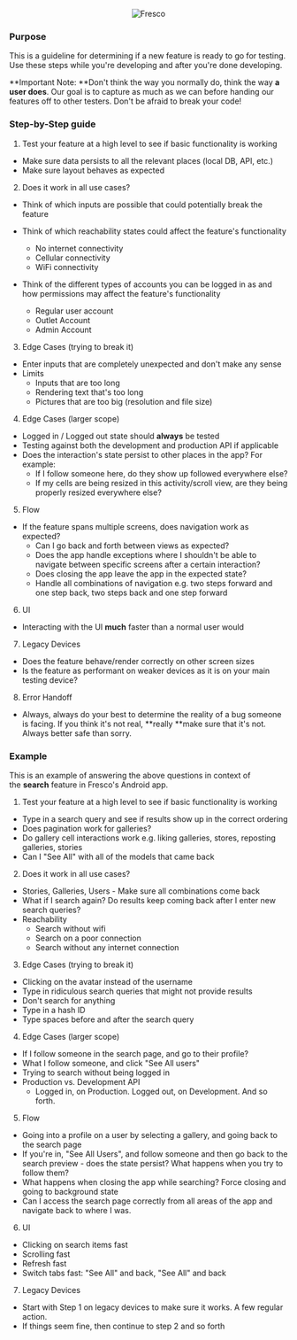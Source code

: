 <p align="center" >
  <img src="https://s3.amazonaws.com/com.fresconews.v2.prod/static/images/wordmark-transparent-git4.png" alt="Fresco" title="Fresco News">
</p>

### Purpose

This is a guideline for determining if a new feature is ready to go for testing. Use these steps while you're developing and after you're done developing.

**Important Note: **Don't think the way you normally do, think the way **a user does**. Our goal is to capture as much as we can before handing our features off to other testers. Don't be afraid to break your code!

### Step-by-Step guide

1. Test your feature at a high level to see if basic functionality is working
  - Make sure data persists to all the relevant places (local DB, API, etc.)
  - Make sure layout behaves as expected

2. Does it work in all use cases?
  - Think of which inputs are possible that could potentially break the feature
  - Think of which reachability states could affect the feature's functionality    
    - No internet connectivity
    - Cellular connectivity
    - WiFi connectivity
    
  - Think of the different types of accounts you can be logged in as and how permissions may affect the feature's functionality
    - Regular user account
    - Outlet Account
    - Admin Account
    
3. Edge Cases (trying to break it)  
  - Enter inputs that are completely unexpected and don't make any sense
  - Limits
    - Inputs that are too long
    - Rendering text that's too long
    - Pictures that are too big (resolution and file size)

4. Edge Cases (larger scope)
  - Logged in / Logged out state should **always** be tested
  - Testing against both the development and production API if applicable
  - Does the interaction's state persist to other places in the app? For example:
    - If I follow someone here, do they show up followed everywhere else?
    - If my cells are being resized in this activity/scroll view, are they being properly resized everywhere else?

5. Flow
  - If the feature spans multiple screens, does navigation work as expected?
    - Can I go back and forth between views as expected?
    - Does the app handle exceptions where I shouldn't be able to navigate between specific screens after a certain interaction?
    - Does closing the app leave the app in the expected state?
    - Handle all combinations of navigation e.g. two steps forward and one step back, two steps back and one step forward

6. UI
  - Interacting with the UI **much** faster than a normal user would

7. Legacy Devices
  - Does the feature behave/render correctly on other screen sizes
  - Is the feature as performant on weaker devices as it is on your main testing device?

8. Error Handoff
  - Always, always do your best to determine the reality of a bug someone is facing. If you think it's not real, **really **make sure that it's not. Always better safe than sorry.

### Example

This is an example of answering the above questions in context of the **search** feature in Fresco's Android app.

1. Test your feature at a high level to see if basic functionality is working
  - Type in a search query and see if results show up in the correct ordering
  - Does pagination work for galleries?
  - Do gallery cell interactions work e.g. liking galleries, stores, reposting galleries, stories
  - Can I "See All" with all of the models that came back

2. Does it work in all use cases?  
  - Stories, Galleries, Users - Make sure all combinations come back
  - What if I search again? Do results keep coming back after I enter new search queries?
  - Reachability
    - Search without wifi
    - Search on a poor connection
    - Search without any internet connection

3. Edge Cases (trying to break it)  
  - Clicking on the avatar instead of the username
  - Type in ridiculous search queries that might not provide results
  - Don't search for anything
  - Type in a hash ID
  - Type spaces before and after the search query

4. Edge Cases (larger scope)  
  - If I follow someone in the search page, and go to their profile?
  - What I follow someone, and click "See All users"
  - Trying to search without being logged in
  - Production vs. Development API
    - Logged in, on Production. Logged out, on Development. And so forth.

5. Flow
  - Going into a profile on a user by selecting a gallery, and going back to the search page
  - If you're in, "See All Users", and follow someone and then go back to the search preview - does the state persist? What happens when you try to follow them?
  - What happens when closing the app while searching? Force closing and going to background state
  - Can I access the search page correctly from all areas of the app and navigate back to where I was.

6. UI
  - Clicking on search items fast
  - Scrolling fast
  - Refresh fast
  - Switch tabs fast: "See All" and back, "See All" and back

7. Legacy Devices  
  - Start with Step 1 on legacy devices to make sure it works. A few regular action.
  - If things seem fine, then continue to step 2 and so forth
